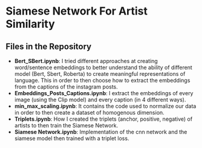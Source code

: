 # Siamese Network For Artist Similarity

## Files in the Repository
- **Bert_SBert.ipynb**: I tried different approaches at creating word/sentence embeddings to better understand the ability of different model (Bert, Sbert, Roberta) to create meaningful representations of language. This in order to then choose how to extract the embeddings from the captions of the instagram posts.
- **Embeddings_Posts_Captions.ipynb**: I extract the embeddings of every image (using the Clip model) and every caption (in 4 different ways).
- **min_max_scaling.ipynb**: It contains the code used to normalize our data in order to then create a dataset of homogenous dimension.
- **Triplets.ipynb**: How I created the triplets (anchor, positive, negative) of artists to then train the Siamese Network.
- **Siamese Network.ipynb**: Implementation of the cnn network and the siamese model then trained with a triplet loss. 
